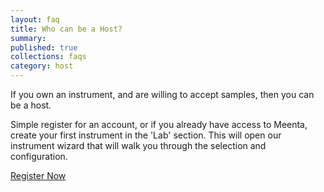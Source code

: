 ```yaml
---
layout: faq
title: Who can be a Host?
summary:
published: true
collections: faqs
category: host
---
```


If you own an instrument, and are willing to accept samples, then you can be a host.

Simple register for an account, or if you already have access to Meenta, create your first instrument in the 'Lab' section. This will open our instrument wizard that will walk you through the selection and configuration.

<a href="https://meenta.io/register" target="_blank">Register Now</a>
